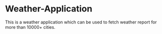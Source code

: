 # Weather-Application
This is a weather application which can be used to fetch weather report for more than 10000+ cities.
